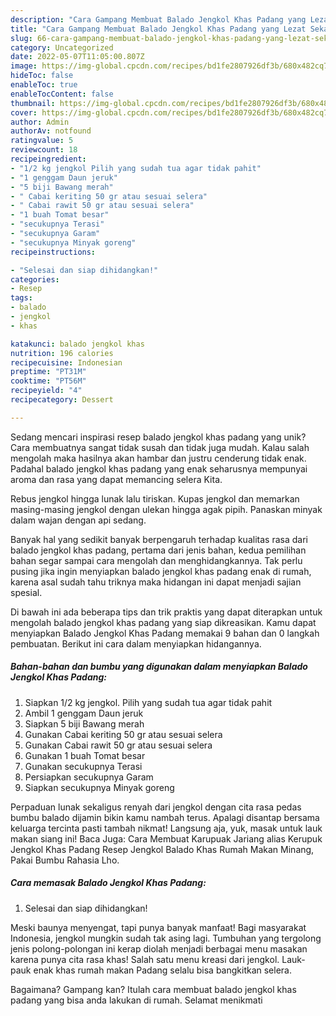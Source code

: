 ```yaml
---
description: "Cara Gampang Membuat Balado Jengkol Khas Padang yang Lezat Sekali"
title: "Cara Gampang Membuat Balado Jengkol Khas Padang yang Lezat Sekali"
slug: 66-cara-gampang-membuat-balado-jengkol-khas-padang-yang-lezat-sekali
category: Uncategorized
date: 2022-05-07T11:05:00.807Z
image: https://img-global.cpcdn.com/recipes/bd1fe2807926df3b/680x482cq70/balado-jengkol-khas-padang-foto-resep-utama.jpg
hideToc: false
enableToc: true
enableTocContent: false
thumbnail: https://img-global.cpcdn.com/recipes/bd1fe2807926df3b/680x482cq70/balado-jengkol-khas-padang-foto-resep-utama.jpg
cover: https://img-global.cpcdn.com/recipes/bd1fe2807926df3b/680x482cq70/balado-jengkol-khas-padang-foto-resep-utama.jpg
author: Admin
authorAv: notfound
ratingvalue: 5
reviewcount: 18
recipeingredient:
- "1/2 kg jengkol Pilih yang sudah tua agar tidak pahit"
- "1 genggam Daun jeruk"
- "5 biji Bawang merah"
- " Cabai keriting 50 gr atau sesuai selera"
- " Cabai rawit 50 gr atau sesuai selera"
- "1 buah Tomat besar"
- "secukupnya Terasi"
- "secukupnya Garam"
- "secukupnya Minyak goreng"
recipeinstructions:

- "Selesai dan siap dihidangkan!"
categories:
- Resep
tags:
- balado
- jengkol
- khas

katakunci: balado jengkol khas 
nutrition: 196 calories
recipecuisine: Indonesian
preptime: "PT31M"
cooktime: "PT56M"
recipeyield: "4"
recipecategory: Dessert

---
```





Sedang mencari inspirasi resep balado jengkol khas padang yang unik? Cara membuatnya sangat tidak susah dan tidak juga mudah. Kalau salah mengolah maka hasilnya akan hambar dan justru cenderung tidak enak. Padahal balado jengkol khas padang yang enak seharusnya mempunyai aroma dan rasa yang dapat memancing selera Kita.





Rebus jengkol hingga lunak lalu tiriskan. Kupas jengkol dan memarkan masing-masing jengkol dengan ulekan hingga agak pipih. Panaskan minyak dalam wajan dengan api sedang.

Banyak hal yang sedikit banyak berpengaruh terhadap kualitas rasa dari balado jengkol khas padang, pertama dari jenis bahan, kedua pemilihan bahan segar sampai cara mengolah dan menghidangkannya. Tak perlu pusing jika ingin menyiapkan balado jengkol khas padang enak di rumah, karena asal sudah tahu triknya maka hidangan ini dapat menjadi sajian spesial.






Di bawah ini ada beberapa tips dan trik praktis yang dapat diterapkan untuk mengolah balado jengkol khas padang yang siap dikreasikan. Kamu dapat menyiapkan Balado Jengkol Khas Padang memakai 9 bahan dan 0 langkah pembuatan. Berikut ini cara dalam menyiapkan hidangannya.

<!--inarticleads1-->

##### Bahan-bahan dan bumbu yang digunakan dalam menyiapkan Balado Jengkol Khas Padang:

1. Siapkan 1/2 kg jengkol. Pilih yang sudah tua agar tidak pahit
1. Ambil 1 genggam Daun jeruk
1. Siapkan 5 biji Bawang merah
1. Gunakan  Cabai keriting 50 gr atau sesuai selera
1. Gunakan  Cabai rawit 50 gr atau sesuai selera
1. Gunakan 1 buah Tomat besar
1. Gunakan secukupnya Terasi
1. Persiapkan secukupnya Garam
1. Siapkan secukupnya Minyak goreng


Perpaduan lunak sekaligus renyah dari jengkol dengan cita rasa pedas bumbu balado dijamin bikin kamu nambah terus. Apalagi disantap bersama keluarga tercinta pasti tambah nikmat! Langsung aja, yuk, masak untuk lauk makan siang ini! Baca Juga: Cara Membuat Karupuak Jariang alias Kerupuk Jengkol Khas Padang Resep Jengkol Balado Khas Rumah Makan Minang, Pakai Bumbu Rahasia Lho. 

<!--inarticleads2-->

##### Cara memasak Balado Jengkol Khas Padang:


1. Selesai dan siap dihidangkan!

Meski baunya menyengat, tapi punya banyak manfaat! Bagi masyarakat Indonesia, jengkol mungkin sudah tak asing lagi. Tumbuhan yang tergolong jenis polong-polongan ini kerap diolah menjadi berbagai menu masakan karena punya cita rasa khas! Salah satu menu kreasi dari jengkol. Lauk-pauk enak khas rumah makan Padang selalu bisa bangkitkan selera. 

Bagaimana? Gampang kan? Itulah cara membuat balado jengkol khas padang yang bisa anda lakukan di rumah. Selamat menikmati
